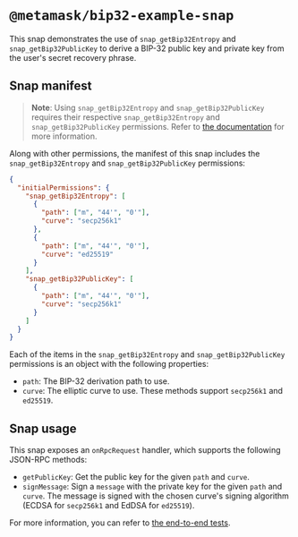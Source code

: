 # `@metamask/bip32-example-snap`

This snap demonstrates the use of `snap_getBip32Entropy` and
`snap_getBip32PublicKey` to derive a BIP-32 public key and private key from the
user's secret recovery phrase.

## Snap manifest

> **Note**: Using `snap_getBip32Entropy` and `snap_getBip32PublicKey`
> requires their respective `snap_getBip32Entropy` and `snap_getBip32PublicKey`
> permissions. Refer to [the documentation](https://docs.metamask.io/snaps/reference/rpc-api/#snap_getbip32entropy)
> for more information.

Along with other permissions, the manifest of this snap includes the
`snap_getBip32Entropy` and `snap_getBip32PublicKey` permissions:

```json
{
  "initialPermissions": {
    "snap_getBip32Entropy": [
      {
        "path": ["m", "44'", "0'"],
        "curve": "secp256k1"
      },
      {
        "path": ["m", "44'", "0'"],
        "curve": "ed25519"
      }
    ],
    "snap_getBip32PublicKey": [
      {
        "path": ["m", "44'", "0'"],
        "curve": "secp256k1"
      }
    ]
  }
}
```

Each of the items in the `snap_getBip32Entropy` and `snap_getBip32PublicKey`
permissions is an object with the following properties:

- `path`: The BIP-32 derivation path to use.
- `curve`: The elliptic curve to use. These methods support `secp256k1` and
  `ed25519`.

## Snap usage

This snap exposes an `onRpcRequest` handler, which supports the following
JSON-RPC methods:

- `getPublicKey`: Get the public key for the given `path` and
  `curve`.
- `signMessage`: Sign a `message` with the private key for the given `path`
  and `curve`. The message is signed with the chosen curve's signing algorithm
  (ECDSA for `secp256k1` and EdDSA for `ed25519`).

For more information, you can refer to
[the end-to-end tests](./src/index.test.tsx).
